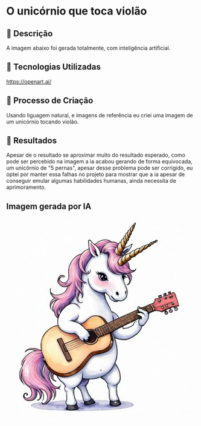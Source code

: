 # O unicórnio que toca violão

## 📒 Descrição
A imagem abaixo foi gerada totalmente, com inteligência artificial.

## 🤖 Tecnologias Utilizadas
https://openart.ai/

## 🧐 Processo de Criação
Usando liguagem natural, e imagens de referência eu criei uma imagem de um unicórnio tocando violão.

## 🚀 Resultados
Apesar de o resultado se aproximar muito do resultado esperado, como pode ser percebido na imagem a ia acabou gerando de forma equivocada, um unicôrnio de "5 pernas", apesar desse problema pode ser corrigido, eu optei por manter essa falhas no projeto para mostrar que a ia apesar de conseguir emular algumas habilidades humanas, ainda necessita de aprimoramento.


## Imagem gerada por IA
<img src="unicornio.jpg">